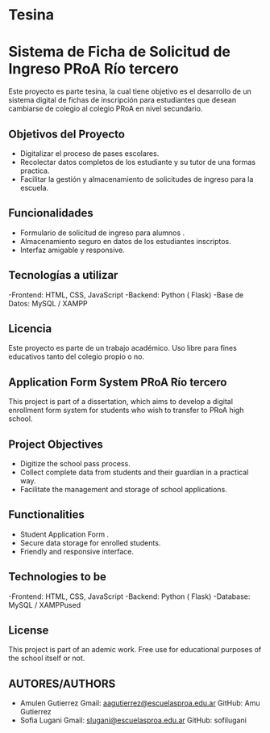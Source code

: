# Tesina
# Sistema de Ficha de Solicitud de Ingreso PRoA Río tercero
Este proyecto es parte tesina, la cual tiene objetivo es el desarrollo de un sistema digital de fichas de inscripción para estudiantes que desean cambiarse de colegio al colegio PRoA en nivel secundario.

## Objetivos del Proyecto
- Digitalizar el proceso de pases escolares.
- Recolectar datos completos de los estudiante y su tutor de una formas practica.
- Facilitar la gestión y almacenamiento de solicitudes de ingreso para la escuela.
  
## Funcionalidades
- Formulario de solicitud de ingreso para alumnos .
- Almacenamiento seguro en datos de los estudiantes inscriptos.
- Interfaz amigable y responsive.
    
## Tecnologías a utilizar
-Frontend: HTML, CSS, JavaScript
-Backend: Python ( Flask) 
-Base de Datos: MySQL / XAMPP

## Licencia
Este proyecto es parte de un trabajo académico. Uso libre para fines educativos tanto del colegio propio o no.
###
## Application Form System PRoA Río tercero
This project is part of a dissertation, which aims to develop a digital enrollment form system for students who wish to transfer to PRoA high school.

## Project Objectives
- Digitize the school pass process.
- Collect complete data from students and their guardian in a practical way.
- Facilitate the management and storage of school applications.

## Functionalities
- Student Application Form .
- Secure data storage for enrolled students.
- Friendly and responsive interface.

## Technologies to be 
-Frontend: HTML, CSS, JavaScript
-Backend: Python ( Flask) 
-Database: MySQL / XAMPPused

## License
This project is part of an ademic work. Free use for educational purposes of the school itself or not.

## AUTORES/AUTHORS
- Amulen Gutierrez
Gmail: aagutierrez@escuelasproa.edu.ar
GitHub: Amu Gutierrez
- Sofia Lugani
Gmail: slugani@escuelasproa.edu.ar
GitHub: sofilugani
